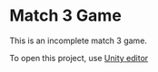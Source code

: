 <h1>Match 3 Game</h1>

This is an incomplete match 3 game.

To open this project, use <a href="https://unity3d.com">Unity editor</a>

